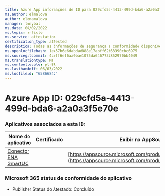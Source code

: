 ```yaml
---
title: Azure App informações de ID para 029cfd5a-4413-499d-bda6-a2a0a3f5e70e
ms.author: elmalova
author: elenamalova
manager: tonybal
ms.date: 06/02/2022
ms.topic: article
ms.service: attestation
certification_type: attested
description: Todas as informações de segurança e conformidade disponíveis para 029cfd5a-4413-499d-bda6-a2a0a3f5e70e.
ms.openlocfilehash: 1e457b6e6dabdad888e17abff62b63390cbc6975
ms.sourcegitcommit: 4ceff6ef6aa0bae1075da646773b852970bb4049
ms.translationtype: MT
ms.contentlocale: pt-BR
ms.lasthandoff: 06/03/2022
ms.locfileid: "65866842"
---
```

# <a name="azure-app-id-029cfd5a-4413-499d-bda6-a2a0a3f5e70e"></a>Azure App ID: 029cfd5a-4413-499d-bda6-a2a0a3f5e70e


### <a name="apps-associated-with-this-id"></a>Aplicativos associados a esta ID:
| **Nome do aplicativo** | **Certificado** | **Exibir no AppSource** |
|--------------|---------------|-----------------------|
| [Conector ENA SmartUC](../forward/WA200003354.md) |  | [https://appsource.microsoft.com/product/office/WA200003354](https://appsource.microsoft.com/product/office/WA200003354) |

### <a name="microsoft-365-app-compliance-status"></a>Microsoft 365 status de conformidade do aplicativo
- Publisher Status do Atestado: Concluído
